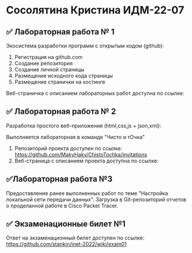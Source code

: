 # Сосолятина Кристина ИДМ-22-07
## ✅ Лабораторная работа № 1

Экосистема разработки программ с открытым кодом (github):

1. Регистрация на github.com
2. Создание репозитория
3. Создание личной страницы
4. Размещение исходного кода страницы
5. Размещение странички на хостинге

Веб-страничка с описанием лабораторных работ доступна по ссылке: 

## ✅ Лабораторная работа № 2

Разработка простого веб-приложения (html,css,js + json,xml):

Выполняется лабораторная в команде "Чисто и тОчка"

1. Репозиторий проекта доступен по ссылке: https://github.com/MakyHaky/ChistoTochka/invitations
2. Веб-страница с описанием проекта доступна по ссылке: 

## ✅Лабораторная работа №3

Предоставление ранее выполненных работ по теме "Настройка локальной сети передачи данных".
Загрузка в Git-репозиторий отчетов о проделанной работе в Cisco Packet Tracer.

## ✅ Экзаменационные билет №1

Ответ на экзаменационный билет доступен по ссылке: 
https://github.com/stankin/inet-2022/wiki/exam01
